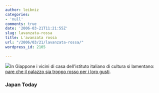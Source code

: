 ```yaml
---
author: leibniz
categories:
- 'null'
comments: true
date: '2006-03-21T11:21:55Z'
slug: lavanzata-rossa
title: L'avanzata rossa
url: "/2006/03/21/lavanzata-rossa/"
wordpress_id: 2105

---
```

![](http://www.crisscross.com/jp/news/dbfiles/picture/9DC.jpg)In Giappone i vicini di casa dell'istituto italiano di cultura si lamentano: [pare che il palazzo sia troppo rosso per i loro gusti](http://www.crisscross.com/jp/picture/2164).


### Japan Today
